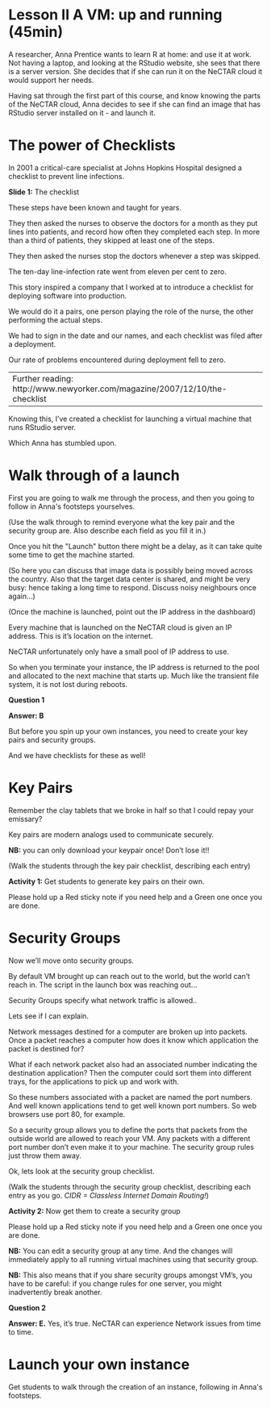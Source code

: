 # Lesson II A VM: up and running (45min)

A researcher, Anna Prentice wants to learn R at home: and use it at work. Not having a laptop, and looking at the 
RStudio website, she sees that there is a server version. She decides that if she can run it on the NeCTAR cloud it
would support her needs. 

Having sat through the first part of this course, and know knowing the parts of the NeCTAR cloud, Anna decides to see 
if she can find an image that has RStudio server installed on it - and launch it.

# The power of Checklists

In 2001 a critical-care specialist at Johns Hopkins Hospital designed a checklist to prevent line infections. 

**Slide 1:** The checklist

These steps have been known and taught for years. 

They then asked the nurses to observe the doctors for a month as they put lines into patients, and record how often 
they completed each step. In more than a third of patients, they skipped at least one of the steps.

They then asked the nurses stop the doctors whenever a step was skipped.

The ten-day line-infection rate went from eleven per cent to zero. 

This story inspired a company that I worked at to introduce a checklist for deploying software into production.

We would do it a pairs, one person playing the role of the nurse, the other performing the actual steps.

We had to sign in the date and our names, and each checklist was filed after a deployment.

Our rate of problems encountered during deployment fell to zero.

<table>
 <tr>
 <td>Further reading: http://www.newyorker.com/magazine/2007/12/10/the-checklist</td>
 </tr>
</table>

Knowing this, I’ve created a checklist for launching a virtual machine that runs RStudio server.

Which Anna has stumbled upon. 

# Walk through of a launch

First you are going to walk me through the process, and then you going to follow in Anna's footsteps yourselves.

(Use the walk through to remind everyone what the key pair and the security group are. 
Also describe each field as you fill it in.)

Once you hit the "Launch" button there might be a delay, as it can take quite some time to get the machine started.

(So here you can discuss that image data is possibly being moved across the country. Also that the target data center 
is shared, and might be very busy: hence taking a long time to respond. Discuss noisy neighbours once again…)

(Once the machine is launched, point out the IP address in the dashboard)

Every machine that is launched on the NeCTAR cloud is given an IP address. This is it’s location on the internet.

NeCTAR unfortunately only have a small pool of IP address to use.

So when you terminate your instance, the IP address is returned to the pool and allocated to the next machine that 
starts up. Much like the transient file system, it is not lost during reboots.

**Question 1**

**Answer: B**

But before you spin up your own instances, you need to create your key pairs and security groups. 

And we have checklists for these as well!

# Key Pairs

Remember the clay tablets that we broke in half so that I could repay your emissary?

Key pairs are modern analogs used to communicate securely.

**NB:** you can only download your keypair once! Don’t lose it!!

(Walk the students through the key pair checklist, describing each entry)

**Activity 1:** Get students to generate key pairs on their own.

Please hold up a Red sticky note if you need help
and a Green one once you are done.

# Security Groups

Now we’ll move onto security groups.

By default VM brought up can reach out to the world, but the world can’t reach in. The script in the launch box was 
reaching out...

Security Groups specify what network traffic is allowed..

Lets see if I can explain.

Network messages destined for a computer are broken up into packets. Once a packet reaches a computer how does it know 
which application the packet is destined for? 

What if each network packet also had an associated number indicating the destination application? Then the computer 
could sort them into different trays, for the applications to pick up and work with. 

So these numbers associated with a packet are named the port numbers. And well known applications tend to get well 
known port numbers. So web browsers use port 80, for example.

So a security group allows you to define the ports that packets from the outside world are allowed to reach your VM. 
Any packets with a different port number don’t even make it to your machine. The security group rules just throw them 
away.

Ok, lets look at the security group checklist.

(Walk the students through the security group checklist, describing each entry as you go. 
*CIDR = Classless Internet Domain Routing!*)

**Activity 2:** Now get them to create a security group 

Please hold up a Red sticky note if you need help
and a Green one once you are done.

**NB:** You can edit a security group at any time.  And the changes will immediately apply to all running virtual 
machines using that security group.

**NB:** This also means that if you share security groups amongst VM’s, you have to be careful: if you change rules for 
one server, you might inadvertently break another. 

**Question 2**

**Answer: E.** Yes, it’s true. NeCTAR can experience Network issues from time to time. 

# Launch your own instance

Get students to walk through the creation of an instance, following in Anna's footsteps.
